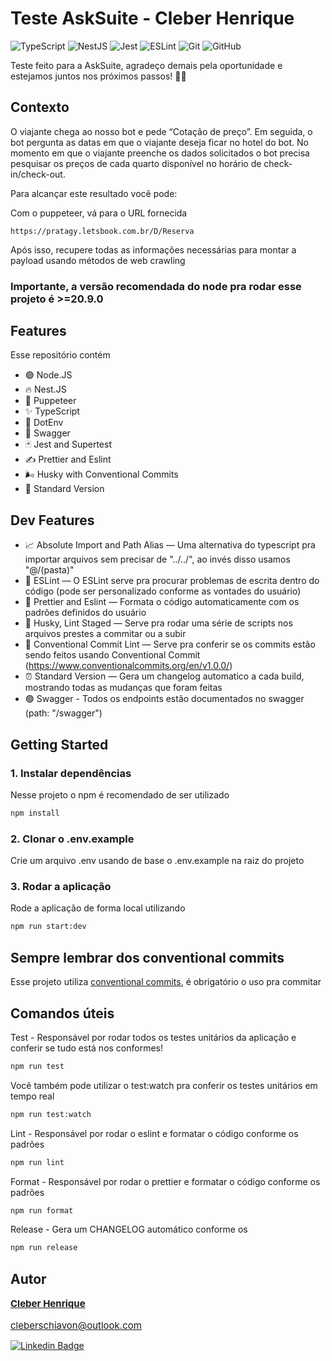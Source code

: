 # Teste AskSuite - Cleber Henrique

![TypeScript](https://img.shields.io/badge/typescript-%23007ACC.svg?style=for-the-badge&logo=typescript&logoColor=white)
![NestJS](https://img.shields.io/badge/nestjs-%23E0234E.svg?style=for-the-badge&logo=nestjs&logoColor=white)
![Jest](https://img.shields.io/badge/-jest-%23C21325?style=for-the-badge&logo=jest&logoColor=white)
![ESLint](https://img.shields.io/badge/ESLint-4B3263?style=for-the-badge&logo=eslint&logoColor=white)
![Git](https://img.shields.io/badge/git-%23F05033.svg?style=for-the-badge&logo=git&logoColor=white)
![GitHub](https://img.shields.io/badge/github-%23121011.svg?style=for-the-badge&logo=github&logoColor=white)

Teste feito para a AskSuite, agradeço demais pela oportunidade e estejamos juntos nos próximos passos! 🚀🧡

## Contexto

O viajante chega ao nosso bot e pede “Cotação de preço”. Em seguida, o bot pergunta as datas em que o viajante deseja ficar no hotel do bot. No momento em que o viajante preenche os dados solicitados o bot precisa pesquisar os preços de cada quarto disponível no horário de check-in/check-out.

Para alcançar este resultado você pode:

Com o puppeteer, vá para o URL fornecida

```
https://pratagy.letsbook.com.br/D/Reserva
```

Após isso, recupere todas as informações necessárias para montar a payload usando métodos de web crawling

### Importante, a versão recomendada do node pra rodar esse projeto é >=20.9.0

## Features

Esse repositório contém

- 🟢 Node.JS
- 🔥 Nest.JS
- 🐶 Puppeteer
- ✨ TypeScript
- 📩 DotEnv
- 💚 Swagger
- 🃏 Jest and Supertest
- ✍️ Prettier and Eslint
- 🌬️ Husky with Conventional Commits
- 📰 Standard Version

## Dev Features

- 📈 Absolute Import and Path Alias — Uma alternativa do typescript pra importar arquivos sem precisar de "../../", ao invés disso usamos "@/(pasta)"
- 📏 ESLint — O ESLint serve pra procurar problemas de escrita dentro do código (pode ser personalizado conforme as vontades do usuário)
- 💖 Prettier and Eslint — Formata o código automaticamente com os padrões definidos do usuário
- 🐶 Husky, Lint Staged — Serve pra rodar uma série de scripts nos arquivos prestes a commitar ou a subir
- 🤖 Conventional Commit Lint — Serve pra conferir se os commits estão sendo feitos usando Conventional Commit (https://www.conventionalcommits.org/en/v1.0.0/)
- ⏰ Standard Version — Gera um changelog automatico a cada build, mostrando todas as mudanças que foram feitas
- 🟢 Swagger - Todos os endpoints estão documentados no swagger (path: "/swagger")

## Getting Started

### 1. Instalar dependências

Nesse projeto o npm é recomendado de ser utilizado

```bash
npm install
```

### 2. Clonar o .env.example

Crie um arquivo .env usando de base o .env.example na raiz do projeto

### 3. Rodar a aplicação

Rode a aplicação de forma local utilizando

```bash
npm run start:dev
```

## Sempre lembrar dos conventional commits

Esse projeto utiliza [conventional commits](https://www.conventionalcommits.org/en/v1.0.0/), é obrigatório o uso pra commitar

## Comandos úteis

Test - Responsável por rodar todos os testes unitários da aplicação e conferir se tudo está nos conformes!

```bash
npm run test
```

Você também pode utilizar o test:watch pra conferir os testes unitários em tempo real

```bash
npm run test:watch
```

Lint - Responsável por rodar o eslint e formatar o código conforme os padrões

```bash
npm run lint
```

Format - Responsável por rodar o prettier e formatar o código conforme os padrões

```bash
npm run format
```

Release - Gera um CHANGELOG automático conforme os

```bash
npm run release
```

## Autor

 <div style="display: flex; flex-direction: column; gap: 1rem; font-size: 15px">
 <a href="https://www.linkedin.com/in/cleberschiavon">
 <b>Cleber Henrique</b>
</a>
 <a href="mailto:cleberschiavon@outlook.com">
cleberschiavon@outlook.com
</a>
 </div>

[![Linkedin Badge](https://img.shields.io/badge/LinkedIn-0077B5?style=for-the-badge&logo=linkedin&logoColor=white)](https://www.linkedin.com/in/cleberschiavon)
